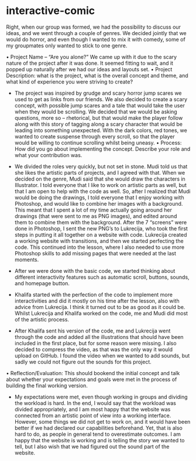 # interactive-comic

Right, when our group was formed, we had the possibility to discuss our ideas, and we went through a couple of genres. We decided jointly that we would do horror, and even though I wanted to mix it with comedy, some of my groupmates only wanted to stick to one genre. 

•	Project Name – “Are you alone?” We came up with it due to the scary nature of the project after it was done. It seemed fitting to wait, and it popped up naturally after we had our ideas and layouts set.
•	Project Description: what is the project, what is the overall concept and theme, and what kind of experience you were striving to create?
-	The project was inspired by grudge and scary horror jump scares we used to get as links from our friends. We also decided to create a scary concept, with possible jump scares and a tale that would take the user when they would be scrolling. We decided that we would be asking questions, more so – rhetorical, but that would make the player follow along with this story of tagging along a scary character that would be leading into something unexpected. With the dark colors, red tones, we wanted to create suspense through every scroll, so that the player would be willing to continue scrolling whilst being uneasy.
•	Process: How did you go about implementing the concept. Describe your role and what your contribution was.
-	We divided the roles very quickly, but not set in stone. Mudi told us that she likes the artistic parts of projects, and I agreed with that. When we decided on the genre, Mudi said that she would draw the characters in Illustrator. I told everyone that I like to work on artistic parts as well, but that I am open to help with the code as well. So, after I realized that Mudi would be doing the drawings, I told everyone that I enjoy working with Photoshop, and would like to combine her images with a background. This meant that I spent a lot of my time actually going around her drawings (that were sent to me as PNG images), and edited around them to combine them with the background. After the 7 “screens” were done in Photoshop, I sent the new PNG’s to Lukrecija, who took the first steps in putting it all together on a website with code. Lukrecija created a working website with transitions, and then we started perfecting the code. This continued into the lesson, where I also needed to use more Photoshop skills to add missing pages that were needed at the last moments. 

-	After we were done with the basic code, we started thinking about different interactivity features such as automatic scroll, buttons, sounds, and homepage button. 

-	Khalifa started with the perfection of the code to implement more interactivities and did it mostly on his time after the lesson, also with advice from Lukrecija. I think it turned out to be as good as it could be. Whilst Lukrecija and Khalifa worked on the code, me and Mudi did most of the artistic process.

-	After Khalifa sent his version of the code, me and Lukrecija went through the code and added all the illustrations that should have been included in the first place, but for some reason were missing. I also decided to compress the video, as that was the only way it would upload on GitHub. I found the video when we wanted to add sounds, but sadly we could not figure out the sounds for this project.

•	Reflection/Evaluation: This should bookend the initial concept and talk about whether your expectations and goals were met in the process of building the final working version.
-	My expectations were met, even though working in groups and dividing the workload is hard. In the end, I would say that the workload was divided appropriately, and I am most happy that the website was connected from an artistic point of view into a working interface. However, some things we did not get to work on, and it would have been better if we had declared our capabilities beforehand. Yet, that is also hard to do, as people in general tend to overestimate outcomes. I am happy that the website is working and is telling the story we wanted to tell, but I also wish that we had figured out the sound part of the website.
